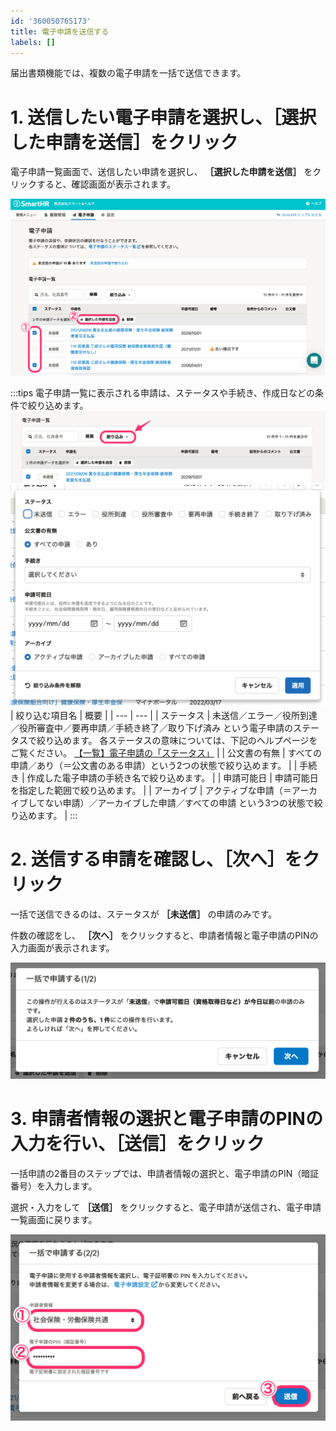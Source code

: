 ```yaml
---
id: '360050765173'
title: 電子申請を送信する
labels: []
---
```

届出書類機能では、複数の電子申請を一括で送信できます。

# 1\. 送信したい電子申請を選択し、［選択した申請を送信］をクリック

電子申請一覧画面で、送信したい申請を選択し、 **［選択した申請を送信］** をクリックすると、確認画面が表示されます。

![](./__________2021-10-06_14_29_31.png)

:::tips
電子申請一覧に表示される申請は、ステータスや手続き、作成日などの条件で絞り込めます。
![](./__________2021-10-06_14_34_40.png)
![mceclip0.png](./mceclip0.png)
| 絞り込む項目名 |   概要   |
| --- | --- |
| ステータス |   未送信／エラー／役所到達／役所審査中／要再申請／手続き終了／取り下げ済み という電子申請のステータスで絞り込めます。  各ステータスの意味については、下記のヘルプページをご覧ください。  [【一覧】電子申請の「ステータス」](https://knowledge.smarthr.jp/hc/ja/articles/4410425552537)   |
| 公文書の有無 | すべての申請／あり（＝公文書のある申請）という2つの状態で絞り込めます。 |
| 手続き | 作成した電子申請の手続き名で絞り込めます。 |
| 申請可能日 | 申請可能日を指定した範囲で絞り込めます。 |
| アーカイブ | アクティブな申請（＝アーカイブしてない申請）／アーカイブした申請／すべての申請 という3つの状態で絞り込めます。 |
:::

# 2\. 送信する申請を確認し、［次へ］をクリック

一括で送信できるのは、ステータスが **［未送信］** の申請のみです。

件数の確認をし、 **［次へ］** をクリックすると、申請者情報と電子申請のPINの入力画面が表示されます。

![](./__________2021-10-06_14_39_23.png)

# 3\. 申請者情報の選択と電子申請のPINの入力を行い、［送信］をクリック

一括申請の2番目のステップでは、申請者情報の選択と、電子申請のPIN（暗証番号）を入力します。

選択・入力をして **［送信］** をクリックすると、電子申請が送信され、電子申請一覧画面に戻ります。

![](./__________2021-10-06_14_45_05.png)

